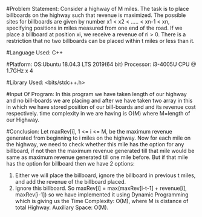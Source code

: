 #Problem Statement: 
Consider a highway of M miles. The task is to place billboards on the highway such that revenue is maximized. The possible sites for 
billboards are given by number x1 < x2 < ….. < xn-1 < xn, specifying positions in miles measured from one end of the road. If we place a 
billboard at position xi, we receive a revenue of ri > 0. There is a restriction that no two billboards can be placed within t miles or less 
than it.

#Language Used: 
C++


#Platform:
OS:Ubuntu 18.04.3 LTS 2019(64 bit)
Processor: i3-4005U CPU @ 1.7GHz x 4

#Library Used:
<bits/stdc++.h>
<chrono>




#Input Of Program:
In this program we have taken length of our highway and no bill-boards we are placing and after we have taken two array in this
in which we have stored position of our bill-boards and and its revenue cost respectively.
time complexity in we are having is O(M) 	where M=length of our Highway.



#Conclusion:
Let maxRev[i], 1 <= i <= M, be the maximum revenue generated from beginning to i miles on the highway. 
Now for each mile on the highway, we need to check whether this mile has the option for any billboard, 
if not then the maximum revenue generated till that mile would be same as maximum revenue generated till one mile before.
But if that mile has the option for billboard then we have 2 options:
1. Either we will place the billboard, ignore the billboard in previous t miles, and add the revenue of the billboard placed.
2. Ignore this billboard. So maxRev[i] = max(maxRev[i-t-1] + revenue[i], maxRev[i-1])
so we have implemented it using Dynamic Programming which is giving us the
Time Complexity: O(M), where M is distance of total Highway.
Auxiliary Space: O(M).


